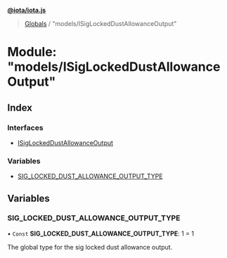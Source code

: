 **[@iota/iota.js](../README.md)**

> [Globals](../README.md) / "models/ISigLockedDustAllowanceOutput"

# Module: "models/ISigLockedDustAllowanceOutput"

## Index

### Interfaces

* [ISigLockedDustAllowanceOutput](../interfaces/_models_isiglockeddustallowanceoutput_.isiglockeddustallowanceoutput.md)

### Variables

* [SIG\_LOCKED\_DUST\_ALLOWANCE\_OUTPUT\_TYPE](_models_isiglockeddustallowanceoutput_.md#sig_locked_dust_allowance_output_type)

## Variables

### SIG\_LOCKED\_DUST\_ALLOWANCE\_OUTPUT\_TYPE

• `Const` **SIG\_LOCKED\_DUST\_ALLOWANCE\_OUTPUT\_TYPE**: 1 = 1

The global type for the sig locked dust allowance output.

